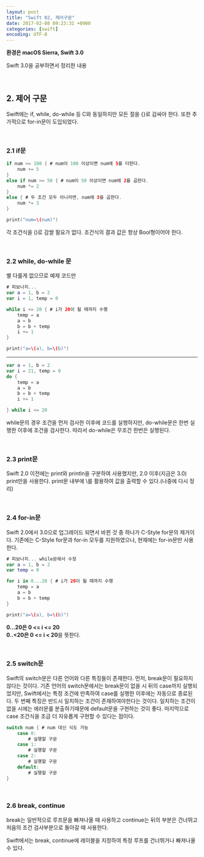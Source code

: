 ```yaml
---
layout: post
title: "Swift 02, 제어구문"
date: 2017-02-08 09:23:31 +0900
categories: [swift]
encoding: UTF-8
---
```


**환경은 macOS Sierra, Swift 3.0**

Swift 3.0을 공부하면서 정리한 내용


<br/>


## 2. **제어 구문**

Swift에는 if, while, do-while 등 C와 동일하지만 모든 절을 {}로 감싸야 한다.
또한 추가적으로 for-in문이 도입되었다.


<br/>


### 2.1 **if문**


```swift
if num >= 100 { # num이 100 이상이면 num에 5를 더한다.
    num += 5
}
else if num >= 50 { # num이 50 이상이면 num에 2를 곱한다.
    num *= 2
}
else { # 두 조건 모두 아니라면, num에 3을 곱한다.
    num *= 3
}

print("num=\(num)")
```
각 조건식을 ()로 감쌀 필요가 없다. 조건식의 결과 값은 항상 Bool형이어야 한다. 


<br/>

### 2.2 **while, do-while 문**

별 다를게 없으므로 예제 코드만 

```swift
# 피보나치... 
var a = 1, b = 2
var i = 1, temp = 0

while i <= 20 { # i가 20이 될 때까지 수행
    temp = a 
    a = b
    b = b + temp
    i += 1
}

print("a=\(a), b=\(b)")
```
----

```swift
var a = 1, b = 2
var i = 21, temp = 0
do {
    temp = a 
    a = b
    b = b + temp 
    i += 1

} while i <= 20 
```

while문의 경우 조건을 먼저 검사한 이후에 코드를 실행하지만, do-while문은 한번 실행한 이후에
조건을 검사한다. 따라서 do-while은 무조건 한번은 실행된다. 

<br/>

### 2.3 **print문**

Swift 2.0 이전에는 print와 println을 구분하여 사용했지만, 2.0 이후(지금은 3.0)
print만을 사용한다. print문 내부에 \를 활용하여 값을 출력할 수 있다.(나중에 다시 정리)


<br/>

### 2.4 **for-in문**

Swift 2.0에서 3.0으로 업그레이드 되면서 바뀐 것 중 하나가 C-Style for문의 제거이다. 
기존에는 C-Style for문과 for-in 모두를 지원하였으나, 현재에는 for-in문만 사용한다.


```swift
# 피보나치... while문에서 수정
var a = 1, b = 2
var temp = 0

for i in 0...20 { # i가 20이 될 때까지 수행
    temp = a 
    a = b
    b = b + temp
}

print("a=\(a), b=\(b)")
```

**0...20은 0 <= i <= 20</br>**
**0..<20은 0 <= i < 20**을 뜻한다. 


<br/>

### 2.5 **switch문**

Swift의 switch문은 다른 언어와 다른 특징들이 존재한다. 먼저, break문이 필요하지 않다는 것이다.
기존 언어의 switch문에서는 break문이 없을 시 뒤의 case까지 실행되었지만, Swift에서는
특정 조건에 만족하여 case를 실행한 이후에는 자동으로 종료된다. 두 번째 특징은 반드시 
일치하는 조건이 존재하여야한다는 것이다. 일치하는 조건이 없을 시에는 에러문를 분출하기때문에 default문을 
구현하는 것이 좋다. 마지막으로 case 조건식을 조금 더 자유롭게 구현할 수 있다는 점이다. 

```swift
switch num { # num 대신 식도 가능
    case 0:
        # 실행할 구문
    case 1:
        # 실행할 구문
    case 2:
        # 실행할 구문
    default: 
        # 실행할 구문
}
```

<br/>

### 2.6 **break, continue**

break는 일반적으로 루프문을 빠져나올 때 사용하고 continue는 뒤의 부분은 건너뛰고 처음의
조건 검사부분으로 돌아갈 때 사용한다. 

Swift에서는 break, continue에 레이블을 지정하여 특정 루프를 건너뛰거나 빠져나올 수 있다. 


<br/>
<br/>
